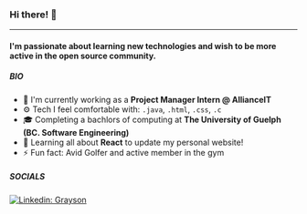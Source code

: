 ### Hi there! 👋
---
#### I'm passionate about learning new technologies and wish to be more active in the open source community. 

##### BIO
- 🏢 I'm currently working as a **Project Manager Intern @ AllianceIT**
- ⚙️ Tech I feel comfortable with: `.java`, `.html`, `.css`, `.c`
- 🎓 Completing a bachlors of computing at **The University of Guelph (BC. Software Engineering)**
- 🌱 Learning all about **React** to update my personal website! 
- ⚡ Fun fact: Avid Golfer and active member in the gym

##### SOCIALS
[![Linkedin: Grayson](https://img.shields.io/badge/-Grayson-blue?style=flat-square&logo=Linkedin&logoColor=white&link=https://www.linkedin.com/in/grayson-mongru/)](https://www.linkedin.com/in/grayson-mongru/)
